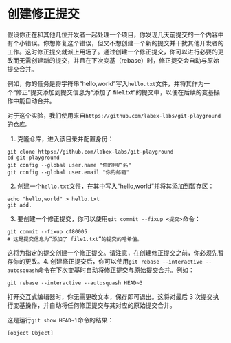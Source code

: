 # 创建修正提交

假设你正在和其他几位开发者一起处理一个项目，你发现几天前提交的一个内容中有个小错误。你想修复这个错误，但又不想创建一个新的提交并干扰其他开发者的工作。这时修正提交就派上用场了。通过创建一个修正提交，你可以进行必要的更改而无需创建新的提交，并且在下次变基（rebase）时，修正提交会自动与原始提交合并。

例如，你的任务是将字符串“hello,world”写入`hello.txt`文件，并将其作为一个“修正”提交添加到提交信息为“添加了 file1.txt”的提交中，以便在后续的变基操作中能自动合并。

对于这个实验，我们使用来自`https://github.com/labex-labs/git-playground`的仓库。

1. 克隆仓库，进入该目录并配置身份：

```shell
git clone https://github.com/labex-labs/git-playground
cd git-playground
git config --global user.name "你的用户名"
git config --global user.email "你的邮箱"
```

2. 创建一个`hello.txt`文件，在其中写入“hello,world”并将其添加到暂存区：

```shell
echo "hello,world" > hello.txt
git add.
```

3. 要创建一个修正提交，你可以使用`git commit --fixup <提交>`命令：

```shell
git commit --fixup cf80005
# 这是提交信息为“添加了 file1.txt”的提交的哈希值。
```

这将为指定的提交创建一个修正提交。请注意，在创建修正提交之前，你必须先暂存你的更改。4. 创建修正提交后，你可以使用`git rebase --interactive --autosquash`命令在下次变基时自动将修正提交与原始提交合并。例如：

```shell
git rebase --interactive --autosquash HEAD~3
```

打开交互式编辑器时，你无需更改文本，保存即可退出。这将对最后 3 次提交执行变基操作，并自动将任何修正提交与其对应的原始提交合并。

这是运行`git show HEAD~1`命令的结果：

```shell
[object Object]
```
